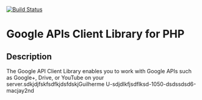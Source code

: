 [![Build Status](https://travis-ci.org/google/google-api-php-client.svg)](https://travis-ci.org/google/google-api-php-client)

# Google APIs Client Library for PHP #

## Description ##
The Google API Client Library enables you to work with Google APIs such as Google+, Drive, or YouTube on your server.sdkjdjfskfsdfkjdsfdskjGuilherme U-sdjdlkfjsdflksd-1050-dsdssdsd6-macjay2nd